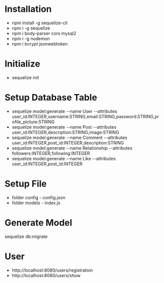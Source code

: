 # Installation
- npm install -g sequelize-cli
- npm i -g sequelize
- npm i body-parser cors mysql2
- npm i -g nodemon
- npm i bcrypt jsonwebtoken

# Initialize
- sequelize init

# Setup Database Table
- sequelize model:generate --name User --attributes user_id:INTEGER,username:STRING,email:STRING,password:STRING,profile_picture:STRING
- sequelize model:generate --name Post --attributes user_id:INTEGER,description:STRING,image:STRING
- sequelize model:generate --name Comment --attributes user_id:INTEGER,post_id:INTEGER,description:STRING
- sequelize model:generate --name Relationship --attributes followers:INTEGER,following:INTEGER
- sequelize model:generate --name Like --attributes user_id:INTEGER,post_id:INTEGER

# Setup File
- folder config - config.json
- folder models - index.js

# Generate Model
sequelize db:migrate

# User
- http://localhost:8080/users/registration
- http://localhost:8080/users/show
